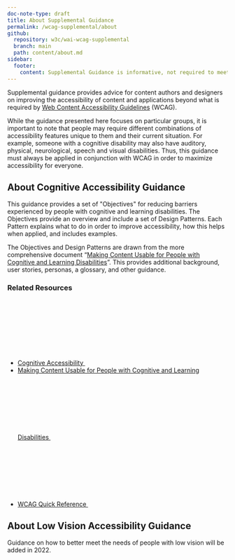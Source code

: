 ```yaml
---
doc-note-type: draft
title: About Supplemental Guidance
permalink: /wcag-supplemental/about
github:
  repository: w3c/wai-wcag-supplemental
  branch: main
  path: content/about.md
sidebar:
  footer:
    content: Supplemental Guidance is informative, not required to meet WCAG.
---
```


Supplemental guidance provides advice for content authors and designers on improving the accessibility of content and applications beyond what is required by [Web Content Accessibility Guidelines](https://www.w3.org/WAI/standards-guidelines/wcag/) (WCAG).

While the guidance presented here focuses on particular groups, it is important to note that people may require different combinations of accessibility features unique to them and their current situation. For example, someone with a cognitive disability may also have auditory, physical, neurological, speech and visual disabilities. Thus, this guidance must always be applied in conjunction with WCAG in order to maximize accessibility for everyone.

## About Cognitive Accessibility Guidance

This guidance provides a set of "Objectives" for reducing barriers experienced by people with cognitive and learning disabilities. The Objectives provide an overview and include a set of Design Patterns. Each Pattern explains what to do in order to improve accessibility, how this helps when applied, and includes examples.

The Objectives and Design Patterns are drawn from the more comprehensive document “[Making Content Usable for People with Cognitive and Learning Disabilities](https://www.w3.org/TR/coga-usable/)”. This provides additional background, user stories, personas, a glossary, and other guidance.

### Related Resources

- [Cognitive Accessibility <svg focusable="false" aria-hidden="true" class="icon-different-view "><use xlink:href="/assets/images/icons.svg#icon-different-view"></use></svg>](https://www.w3.org/WAI/cognitive/)
- [Making Content Usable for People with Cognitive and Learning Disabilities <svg focusable="false" aria-hidden="true" class="icon-different-view "><use xlink:href="/assets/images/icons.svg#icon-different-view"></use></svg>](https://www.w3.org/TR/coga-usable)
- [WCAG Quick Reference <svg focusable="false" aria-hidden="true" class="icon-different-view "><use xlink:href="/assets/images/icons.svg#icon-different-view"></use></svg>](https://www.w3.org/WAI/WCAG21/quickref/?versions=2.1)

## About Low Vision Accessibility Guidance

Guidance on how to better meet the needs of people with low vision will be added in 2022.
